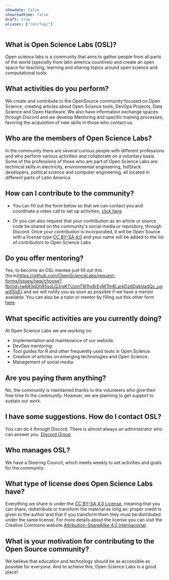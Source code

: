 ```yaml
---
showdate: false
showreadtime: false
draft: true
aliases: ["/en/faq/"]
---
```



## What is Open Science Labs (OSL)?

Open science labs is a community that aims to gather people from all
parts of the world (specially from latin america countries) and create an
open space for teaching, learning and sharing topics around open science
and computational tools.

## What activities do you perform?

We create and contribute to the OpenSource community focused on Open
Science, creating articles about Open Science tools, DevOps Projects,
Data Science and Open Hardware. We also have information exchange spaces
through Discord and we develop Mentoring and specific training
processes, favoring the acquisition of new skills in those who contact
us.


## Who are the members of Open Science Labs?

In the community there are several curious people with different
professions and who perform various activities and collaborate on a
voluntary basis. Some of the professions of those who are part of Open
Science Labs are: technical skills in electricity, environmental
engineering, fullStack developers, political science and computer
engineering, all located in different parts of Latin America.


## How can I contribute to the community?

* You can fill out the form below so that we can contact you and
  coordinate a video call to set up activities,  [click
  here](https://github.com/OpenScienceLabs/request-forms/issues/new/choose?fbclid=IwAR3pDhR5soLQJrgKTUzmT9I1ty8rEyMTtn8LarkDzdDqkUadQc_ugwX5IsE)

* Or you can also request that your contribution as an article or source
  code be shared on the community's social media or repository,
  through Discord. Once your contribution is incorporated, it will be
  Open Source with a license type [CC BY-SA 4.0](https://creativecommons.org/licenses/by-sa/4.0/) and your name
  will be added to the list of contributors to Open Science Labs.


## Do you offer mentoring?

Yes, to become an OSL mentee just fill out this
[form]https://github.com/OpenScienceLabs/request-forms/issues/new/choose?fbclid=IwAR3pDhR5soLQJrgKTUzmT9I1ty8rEyMTtn8LarkDzdDqkUadQc_ugwX5IsE)
and we will notify you as soon as possible if we have a mentor
available. You can also be a tutor or mentor by filling out this other
form
[here](https://github.com/OpenScienceLabs/request-forms/issues/new/choose?fbclid=IwAR3pDhR5soLQJrgKTUzmT9I1ty8rEyMTtn8LarkDzdDqkUadQc_ugwX5IsE).


## What specific activities are you currently doing?

At Open Science Labs we are working on:

* Implementation and maintenance of our website.
* DevOps mentoring.
* Tool guides for R and other frequently used tools in Open Science.
* Creation of articles on emerging technologies and Open Science.
* Management of social media.

## Are you paying them anything?

No, the community is maintained thanks to the volunteers who give their
free time to the community. However, we are planning to get support to
sustain our work.

## I have some suggestions. How do I contact OSL?

You can do it through Discord. There is almost always an administrator
who can answer you. [Discord Group](https://opensciencelabs.org/discord)

## Who manages OSL?

We have a Steering Council, which meets weekly to set activities and
goals for the community.


## What type of license does Open Science Labs have?

Everything we share is under the [CC BY-SA 4.0
License](https://creativecommons.org/licenses/by-sa/4.0/), meaning that
you can share, redistribute or transform the material as long as: proper
credit is given to the author and that if you transform them they must
be distributed under the same license. For more details about the
license you can visit the Creative Commons website
[Attribution-ShareAlike 4.0
Internacional](https://creativecommons.org/licenses/by-sa/4.0/).

## What is your motivation for contributing to the Open Source community?

We believe that education and technology should be as accessible as
possible for everyone. And to achieve this, Open Science Labs is a good
place!
